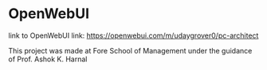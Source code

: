# OpenWebUI
link to OpenWebUI link: https://openwebui.com/m/udaygrover0/pc-architect

This project was made at Fore School of Management under the guidance of Prof. Ashok K. Harnal
